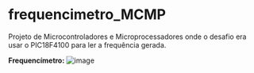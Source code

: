 # frequencimetro_MCMP
Projeto de Microcontroladores e Microprocessadores onde o desafio era usar o PIC18F4100 para ler a frequência gerada.

**Frequencímetro:**
![image](https://user-images.githubusercontent.com/102734845/175965716-583cefdd-7344-49cc-836a-8dc7c3d6c4b6.png)
